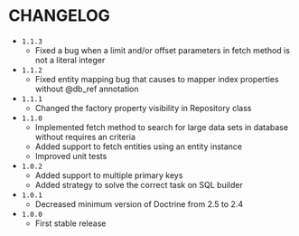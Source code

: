 # CHANGELOG
- `1.1.3`
    * Fixed a bug when a limit and/or offset parameters in fetch method is not a literal integer
- `1.1.2`
    * Fixed entity mapping bug that causes to mapper index properties without @db_ref annotation
- `1.1.1`
    * Changed the factory property visibility in Repository class
- `1.1.0`
    * Implemented fetch method to search for large data sets in database without requires an criteria
    * Added support to fetch entities using an entity instance
    * Improved unit tests
- `1.0.2`
    * Added support to multiple primary keys
    * Added strategy to solve the correct task on SQL builder
- `1.0.1`
    * Decreased minimum version of Doctrine from 2.5 to 2.4
- `1.0.0`
    * First stable release
